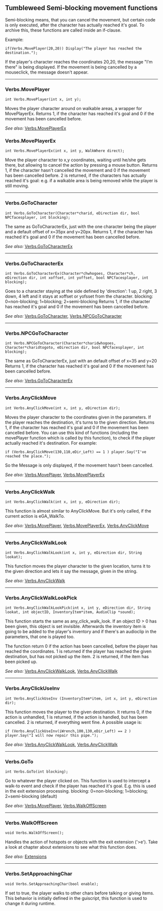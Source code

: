 ## Tumbleweed Semi-blocking movement functions

Semi-blocking means, that you can cancel the movement, but certain code is only executed, after the character has actually reached it's goal.
To archive this, these functions are called inside an if-clause.

Example:

```
if(Verbs.MovePlayer(20,20)) Display("The player has reached the destination.");
```

If the player's character reaches the coordinates 20,20, the message "I'm there" is being displayed.
If the movement is being cancelled by a mouseclick, the message doesn't appear.

---

### Verbs.MovePlayer

```
int Verbs.MovePlayer(int x, int y);
```

Moves the player character around on walkable areas, a wrapper for MovePlayerEx.
Returns 1, if the character has reached it's goal and 0 if the movement has been cancelled before.

*See also:*
[Verbs.MovePlayerEx](Tumbleweed_movement#verbsmoveplayerex)

### Verbs.MovePlayerEx

```
int Verbs.MovePlayerEx(int x, int y, WalkWhere direct);
```

Move the player character to x,y coordinates, waiting until he/she gets there, but allowing to cancel the action by pressing a mouse button.
Returns 1, if the character hasn't cancelled the movement and 0 if the movement has been cancelled before.
2 is returned, if the characters has actually reached it's goal: e.g. if a walkable area is being removed while the player is still moving.

---

### Verbs.GoToCharacter

```
int Verbs.GoToCharacter(Character*charid, eDirection dir, bool NPCfacesplayer, int blocking);
```

The same as GoToCharacterEx, just with the one character being the player and a default offset of x=35px and y=20px.
Returns 1, if the character has reached it's goal and 0 if the movement has been cancelled before.

*See also:*
[Verbs.GoToCharacterEx](Tumbleweed_movement#verbsgotocharacterex)

---

### Verbs.GoToCharacterEx

```
int Verbs.GoToCharacterEx(Character*chwhogoes, Character*ch, eDirection dir, int xoffset, int yoffset, bool NPCfacesplayer, int blocking);
```

Goes to a character staying at the side defined by 'direction': 1 up, 2 right, 3 down, 4 left and it stays at xoffset or yofsset from the character.
blocking: 0=non-blocking; 1=blocking; 2=semi-blocking
Returns 1, if the character has reached it's goal and 0 if the movement has been cancelled before.

*See also:*
[Verbs.GoToCharacter](Tumbleweed_movement#verbsgotocharacter),
[Verbs.NPCGoToCharacter](Tumbleweed_movement#verbsnpcgotocharacter)

---

### Verbs.NPCGoToCharacter

```
int Verbs.NPCGoToCharacter(Character*charidwhogoes, Character*charidtogoto, eDirection dir, bool NPCfacesplayer, int blocking);
```

The same as GoToCharacterEx, just with an default offset of x=35 and y=20
Returns 1, if the character has reached it's goal and 0 if the movement has been cancelled before.

*See also:*
[Verbs.GoToCharacterEx](Tumbleweed_movement#verbsgotocharacterex)

---

### Verbs.AnyClickMove

```
int Verbs.AnyClickMove(int x, int y, eDirection dir);
```

Moves the player character to the coordinates given in the parameters. If the player reaches the destination, it's turns to the given direction.
Returns 1, if the character has reached it's goal and 0 if the movement has been cancelled before.
You can use this kind of functions (including the movePlayer function which is called by this function),
to check if the player actually reached it's destination. For example:

```
if (Verbs.AnyClickMove(130,110,eDir_Left) == 1 ) player.Say("I've reached the place.");
```

So the Message is only displayed, if the movement hasn't been cancelled.

*See also:*
[Verbs.MovePlayer](Tumbleweed_movement#verbsmoveplayer),
[Verbs.MovePlayerEx](Tumbleweed_movement#verbsmoveplayerex)

---

### Verbs.AnyClickWalk

```
int Verbs.AnyClickWalk(int x, int y, eDirection dir);
```

This function is almost similar to AnyClickMove. But it's only called, if the current action is eGA_WalkTo.

*See also:*
[Verbs.MovePlayer](Tumbleweed_movement#verbsmoveplayer),
[Verbs.MovePlayerEx](Tumbleweed_movement#verbsmoveplayerex),
[Verbs.AnyClickMove](Tumbleweed_movement#verbsanyclickmove)

---

### Verbs.AnyClickWalkLook

```
int Verbs.AnyClickWalkLook(int x, int y, eDirection dir, String lookat);
```

This function moves the player character to the given location, turns it to the given direction and lets it say the message, given in the string.

*See also:*
[Verbs.AnyClickWalk](Tumbleweed_movement#verbsanyclickwalk)

---

### Verbs.AnyClickWalkLookPick

```
int Verbs.AnyClickWalkLookPick(int x, int y, eDirection dir, String lookat, int objectID, InventoryItem*item, AudioClip *sound);
```

This function starts the same as any_click_walk_look. If an object ID > 0 has been given, this object is set invisible. Afterwards the inventory item is going to be added to the player's inventory and if there's an audioclip in the parameters, that one is played too.

The function return 0 if the action has been cancelled, before the player has reached the coordinates. 1 is returned if the player has reached the given destination, but has not picked up the item. 2 is returned, if the item has been picked up.

*See also:*
[Verbs.AnyClickWalkLook](Tumbleweed_movement#verbsanyclickwalklook),
[Verbs.AnyClickWalk](Tumbleweed_movement#verbsanyclickwalk)

---

### Verbs.AnyClickUseInv

```
int Verbs.AnyClickUseInv (InventoryItem*item, int x, int y, eDirection dir);
```

This function moves the player to the given destination. It returns 0, if the action is unhandled, 1 is returned,
if the action is handled, but has been cancelled. 2 is returned, if everything went fine. A possible usage is:

```
if (Verbs.AnyClickUseInv(iWrench,100,130,eDir_Left) == 2 ) player.Say("I will now repair this pipe.");
```

*See also:*
[Verbs.AnyClickWalkLook](Tumbleweed_movement#verbsanyclickwalklook),
[Verbs.AnyClickWalk](Tumbleweed_movement#verbsanyclickwalk)

---

### Verbs.GoTo

```
int Verbs.GoTo(int blocking);
```

Go to whatever the player clicked on. This function is used to intercept a walk-to event and check if the player has reached it's goal.
E.g. this is used in the exit extension processing.
blocking: 0=non-blocking; 1=blocking; 2=semi-blocking (default)

*See also:*
[Verbs.MovePlayer](Tumbleweed_movement#verbsmoveplayer),
[Verbs.WalkOffScreen](Tumbleweed_movement#verbswalkoffscreen)

---

### Verbs.WalkOffScreen

```
void Verbs.WalkOffScreen();
```

Handles the action of hotspots or objects with the exit extension ('>e'). Take a look at chapter about extensions to see what this function does.

*See also:*
[Extensions](Tumbleweed_extensions#tumbleweed-extensions)

---

### Verbs.SetApproachingChar

```
void Verbs.SetApproachingChar(bool enable);
```

If set to true, the player walks to other chars before talking or giving items. This behavior is initially defined in the guiscript, this function is used to change it during runtime.
